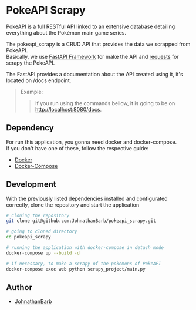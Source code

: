 # PokeAPI Scrapy

[PokeAPI](https://pokeapi.co/docs/v2) is a full RESTful API linked to an extensive database detailing everything about the Pokémon main game series.

The pokeapi_scrapy is a CRUD API that provides the data we scrapped from PokeAPI.  
Basically, we use [FastAPI Framework](https://github.com/tiangolo/fastapi) for make the API and [requests](https://github.com/psf/requests) for scrapy the PokeAPI.

The FastAPI provides a documentation about the API created using it, it's located on /docs endpoint.  
> Example:
>> If you run using the commands bellow, it is going to be on <http://localhost:8080/docs>.

## Dependency

For run this application, you gonna need docker and docker-compose.  
If you don't have one of these, follow the respective guide:

- [Docker](https://docs.docker.com/get-docker/)
- [Docker-Compose](https://docs.docker.com/compose/install/)

## Development

With the previously listed dependencies installed and configurated correctly, clone the repository and start the application

```bash
# cloning the repository
git clone git@github.com:JohnathanBarb/pokeapi_scrapy.git

# going to cloned directory
cd pokeapi_scrapy

# running the application with docker-compose in detach mode
docker-compose up --build -d

# if necessary, to make a scrapy of the pokemons of PokeAPI
docker-compose exec web python scrapy_project/main.py
```

## Author

- [JohnathanBarb](https://linkedin.com/in/johnathan-barbosa/)
